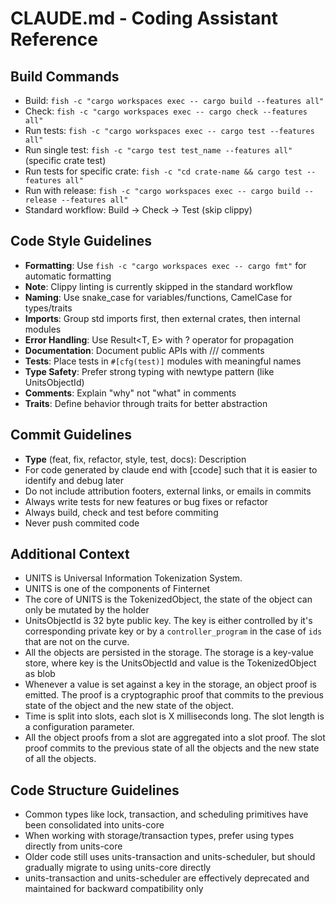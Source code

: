 # CLAUDE.md - Coding Assistant Reference

## Build Commands
- Build: `fish -c "cargo workspaces exec -- cargo build --features all"`
- Check: `fish -c "cargo workspaces exec -- cargo check --features all"`
- Run tests: `fish -c "cargo workspaces exec -- cargo test --features all"`
- Run single test: `fish -c "cargo test test_name --features all"` (specific crate test)
- Run tests for specific crate: `fish -c "cd crate-name && cargo test --features all"`
- Run with release: `fish -c "cargo workspaces exec -- cargo build --release --features all"`
- Standard workflow: Build → Check → Test (skip clippy)

## Code Style Guidelines
- **Formatting**: Use `fish -c "cargo workspaces exec -- cargo fmt"` for automatic formatting
- **Note**: Clippy linting is currently skipped in the standard workflow
- **Naming**: Use snake_case for variables/functions, CamelCase for types/traits
- **Imports**: Group std imports first, then external crates, then internal modules
- **Error Handling**: Use Result<T, E> with ? operator for propagation
- **Documentation**: Document public APIs with /// comments
- **Tests**: Place tests in `#[cfg(test)]` modules with meaningful names
- **Type Safety**: Prefer strong typing with newtype pattern (like UnitsObjectId)
- **Comments**: Explain "why" not "what" in comments
- **Traits**: Define behavior through traits for better abstraction

## Commit Guidelines

- **Type** (feat, fix, refactor, style, test, docs): Description
- For code generated by claude end with [ccode] such that it is easier to identify and debug later
- Do not include attribution footers, external links, or emails in commits
- Always write tests for new features or bug fixes or refactor
- Always build, check and test before commiting
- Never push commited code


## Additional Context

- UNITS is Universal Information Tokenization System.
- UNITS is one of the components of Finternet
- The core of UNITS is the TokenizedObject, the state of the object can only be mutated by the holder
- UnitsObjectId is 32 byte public key. The key is either controlled by it's corresponding private key or by a `controller_program` in the case of `ids` that are not on the curve.
- All the objects are persisted in the storage. The storage is a key-value store, where key is the UnitsObjectId and value is the TokenizedObject as blob
- Whenever a value is set against a key in the storage, an object proof is emitted. The proof is a cryptographic proof that commits to the previous state of the object and the new state of the object.
- Time is split into slots, each slot is X milliseconds long. The slot length is a configuration parameter.
- All the object proofs from a slot are aggregated into a slot proof. The slot proof commits to the previous state of all the objects and the new state of all the objects.

## Code Structure Guidelines

- Common types like lock, transaction, and scheduling primitives have been consolidated into units-core
- When working with storage/transaction types, prefer using types directly from units-core
- Older code still uses units-transaction and units-scheduler, but should gradually migrate to using units-core directly
- units-transaction and units-scheduler are effectively deprecated and maintained for backward compatibility only
